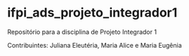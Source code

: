 # ifpi_ads_projeto_integrador1

Repositório para a disciplina de Projeto Integrador 1

Contribuintes: Juliana Eleutéria, Maria Alice e Maria Eugênia
